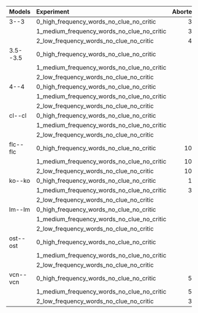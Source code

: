 | Models   | Experiment                                 |   Aborted |   Lose | Played    | Success   |
|:---------|:-------------------------------------------|----------:|-------:|:----------|:----------|
| 3--3     | 0_high_frequency_words_no_clue_no_critic   |        30 |     70 | 70.0      | 0.0       |
|          | 1_medium_frequency_words_no_clue_no_critic |        30 |     70 | 70.0      | 0.0       |
|          | 2_low_frequency_words_no_clue_no_critic    |        40 |     50 | 60.0      | 10.0      |
| 3.5--3.5 | 0_high_frequency_words_no_clue_no_critic   |         0 |    100 | **100.0** | 0.0       |
|          | 1_medium_frequency_words_no_clue_no_critic |         0 |    100 | **100.0** | 0.0       |
|          | 2_low_frequency_words_no_clue_no_critic    |         0 |    100 | **100.0** | 0.0       |
| 4--4     | 0_high_frequency_words_no_clue_no_critic   |         0 |     80 | **100.0** | **20.0**  |
|          | 1_medium_frequency_words_no_clue_no_critic |         0 |     90 | **100.0** | **10.0**  |
|          | 2_low_frequency_words_no_clue_no_critic    |         0 |     80 | **100.0** | **20.0**  |
| cl--cl   | 0_high_frequency_words_no_clue_no_critic   |         0 |    100 | **100.0** | 0.0       |
|          | 1_medium_frequency_words_no_clue_no_critic |         0 |    100 | **100.0** | 0.0       |
|          | 2_low_frequency_words_no_clue_no_critic    |         0 |    100 | **100.0** | 0.0       |
| flc--flc | 0_high_frequency_words_no_clue_no_critic   |       100 |      0 | 0.0       | 0.0       |
|          | 1_medium_frequency_words_no_clue_no_critic |       100 |      0 | 0.0       | 0.0       |
|          | 2_low_frequency_words_no_clue_no_critic    |       100 |      0 | 0.0       | 0.0       |
| ko--ko   | 0_high_frequency_words_no_clue_no_critic   |        10 |     90 | 90.0      | 0.0       |
|          | 1_medium_frequency_words_no_clue_no_critic |        30 |     70 | 70.0      | 0.0       |
|          | 2_low_frequency_words_no_clue_no_critic    |         0 |    100 | **100.0** | 0.0       |
| lm--lm   | 0_high_frequency_words_no_clue_no_critic   |         0 |    100 | **100.0** | 0.0       |
|          | 1_medium_frequency_words_no_clue_no_critic |         0 |    100 | **100.0** | 0.0       |
|          | 2_low_frequency_words_no_clue_no_critic    |         0 |    100 | **100.0** | 0.0       |
| ost--ost | 0_high_frequency_words_no_clue_no_critic   |         0 |    100 | **100.0** | 0.0       |
|          | 1_medium_frequency_words_no_clue_no_critic |         0 |    100 | **100.0** | 0.0       |
|          | 2_low_frequency_words_no_clue_no_critic    |         0 |    100 | **100.0** | 0.0       |
| vcn--vcn | 0_high_frequency_words_no_clue_no_critic   |        50 |     50 | 50.0      | 0.0       |
|          | 1_medium_frequency_words_no_clue_no_critic |        50 |     50 | 50.0      | 0.0       |
|          | 2_low_frequency_words_no_clue_no_critic    |        30 |     70 | 70.0      | 0.0       |